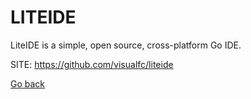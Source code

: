 # LITEIDE
 
 LiteIDE is a simple, open source, cross-platform Go IDE.
 
 SITE: https://github.com/visualfc/liteide

 [Go back](https://portable-linux-apps.github.io/apps.html)
